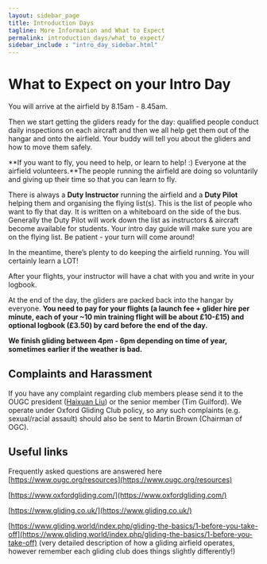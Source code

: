 ```yaml
---
layout: sidebar_page
title: Introduction Days
tagline: More Information and What to Expect
permalink: introduction_days/what_to_expect/
sidebar_include : "intro_day_sidebar.html"
---
```


<!-- <div class="page-layout">
<aside class="sidebar">
  <ul class="side-nav">
    <li><span class="section-label">Introduction Days</span></li>
    
  <li>
    <a href="/introduction_days/key_information/" class="{% if page.url == '/intro/key-info/' %}active-black{% endif %}">Key Information</a>
  </li>
    <li>
      <a href="/introduction_days/basic_airfield_safety/" class="{% if page.url == '/intro/safety/' %}active-black{% endif %}">Basic Airfield Safety</a>
    </li>
    <li>
      <a href="/introduction_days/what_to_expect/" class="{% if page.url == '/intro/more-info/' %}active-black{% endif %}">More Information and What to Expect</a>
    </li>
  </ul>
</aside>
</div> -->

# What to Expect on your Intro Day
You will arrive at the airfield by 8.15am - 8.45am.  

Then we start getting the gliders ready for the day: qualified people conduct daily inspections on each aircraft and then we all help get them out of the hangar and onto the airfield. Your buddy will tell you about the gliders and how to move them safely.  

**If you want to fly, you need to help, or learn to help! :) Everyone at the airfield volunteers.**The people running the airfield are doing so voluntarily and giving up their time so that you can learn to fly.  

There is always a **Duty Instructor** running the airfield and a **Duty Pilot** helping them and organising the flying list(s). This is the list of people who want to fly that day. It is written on a whiteboard on the side of the bus. Generally the Duty Pilot will work down the list as instructors & aircraft become available for students. Your intro day guide will make sure you are on the flying list. Be patient - your turn will come around!  

In the meantime, there’s plenty to do keeping the airfield running. You will certainly learn a LOT!  

After your flights, your instructor will have a chat with you and write in your logbook.  

At the end of the day, the gliders are packed back into the hangar by everyone. **You need to pay for your flights (a launch fee + glider hire per minute, each of your ~10 min training flight will be about £10-£15) and optional logbook (£3.50) by card before the end of the day.**

**We finish gliding between 4pm - 6pm depending on time of year, sometimes earlier if the weather is bad.**

## Complaints and Harassment
If you have any complaint regarding club members please send it to the OUGC president ([Haixuan Liu](president@ougc.org)) or the senior member (Tim Guilford). We operate under Oxford Gliding Club policy, so any such complaints (e.g. sexual/racial assault) should also be sent to Martin Brown (Chairman of OGC).

## Useful links
Frequently asked questions are answered here [https://www.ougc.org/resources](https://www.ougc.org/resources)

[https://www.oxfordgliding.com/](https://www.oxfordgliding.com/)

[https://www.gliding.co.uk/](https://www.gliding.co.uk/)

[https://www.gliding.world/index.php/gliding-the-basics/1-before-you-take-off](https://www.gliding.world/index.php/gliding-the-basics/1-before-you-take-off) (very detailed description of how a gliding airfield operates, however remember each gliding club does things slightly differently!)

